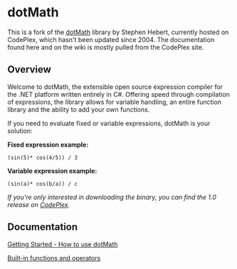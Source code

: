 dotMath 
==================================================

This is a fork of the [dotMath](http://dotmath.codeplex.com/) library by Stephen Hebert, currently hosted on CodePlex, which hasn't been updated since 2004. The documentation found here and on the wiki is mostly pulled from the CodePlex site.

Overview
--------------------------------------------------

Welcome to dotMath, the extensible open source expression compiler for the .NET platform written entirely in C#. Offering speed through compilation of expressions, the library allows for variable handling, an entire function library and the ability to add your own functions.

If you need to evaluate fixed or variable expressions, dotMath is your solution:

**Fixed expression example:**

    (sin(5)* cos(4/5)) / 3

**Variable expression example:**

    (sin(a)* cos(b/a)) / c

_If you're only interested in downloading the binary, you can find the 1.0 release on [CodePlex](http://dotmath.codeplex.com/releases/view/875)._

Documentation
--------------------------------------------------

[Getting Started - How to use dotMath]()

[Built-in functions and operators]()